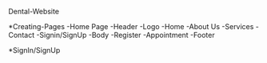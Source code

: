 Dental-Website

*Creating-Pages
-Home Page
   -Header
        -Logo
        -Home
        -About Us
        -Services
        -Contact
        -Signin/SignUp
   -Body
        -Register
        -Appointment
   -Footer

*SignIn/SignUp


